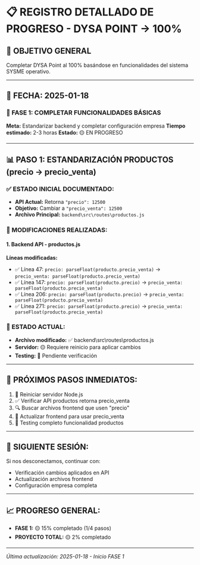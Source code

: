 # 📋 REGISTRO DETALLADO DE PROGRESO - DYSA POINT → 100%

## 🎯 OBJETIVO GENERAL
Completar DYSA Point al 100% basándose en funcionalidades del sistema SYSME operativo.

---

## 📅 FECHA: 2025-01-18

### 🚀 FASE 1: COMPLETAR FUNCIONALIDADES BÁSICAS
**Meta:** Estandarizar backend y completar configuración empresa
**Tiempo estimado:** 2-3 horas
**Estado:** 🟡 EN PROGRESO

---

## 📊 PASO 1: ESTANDARIZACIÓN PRODUCTOS (precio → precio_venta)

### ✅ ESTADO INICIAL DOCUMENTADO:
- **API Actual:** Retorna `"precio": 12500`
- **Objetivo:** Cambiar a `"precio_venta": 12500`
- **Archivo Principal:** `backend\src\routes\productos.js`

### 🔧 MODIFICACIONES REALIZADAS:

#### 1. Backend API - productos.js
**Líneas modificadas:**
- ✅ Línea 47: `precio: parseFloat(producto.precio_venta)` → `precio_venta: parseFloat(producto.precio_venta)`
- ✅ Línea 147: `precio: parseFloat(producto.precio)` → `precio_venta: parseFloat(producto.precio_venta)`
- ✅ Línea 206: `precio: parseFloat(producto.precio)` → `precio_venta: parseFloat(producto.precio_venta)`
- ✅ Línea 271: `precio: parseFloat(producto.precio)` → `precio_venta: parseFloat(producto.precio_venta)`

### 🔄 ESTADO ACTUAL:
- **Archivo modificado:** ✅ backend\src\routes\productos.js
- **Servidor:** 🟡 Requiere reinicio para aplicar cambios
- **Testing:** 🔄 Pendiente verificación

---

## 📝 PRÓXIMOS PASOS INMEDIATOS:
1. 🔄 Reiniciar servidor Node.js
2. ✅ Verificar API productos retorna precio_venta
3. 🔍 Buscar archivos frontend que usen "precio"
4. 🔧 Actualizar frontend para usar precio_venta
5. 🧪 Testing completo funcionalidad productos

---

## 🎯 SIGUIENTE SESIÓN:
Si nos desconectamos, continuar con:
- Verificación cambios aplicados en API
- Actualización archivos frontend
- Configuración empresa completa

---

## 📈 PROGRESO GENERAL:
- **FASE 1:** 🟡 15% completado (1/4 pasos)
- **PROYECTO TOTAL:** 🟡 2% completado

---

*Última actualización: 2025-01-18 - Inicio FASE 1*